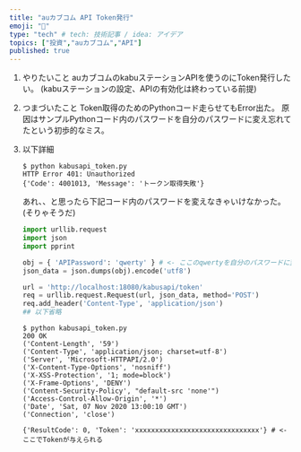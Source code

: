```yaml
---
title: "auカブコム API Token発行"
emoji: "👻"
type: "tech" # tech: 技術記事 / idea: アイデア
topics: ["投資","auカブコム","API"]
published: true
---
```


1. やりたいこと
auカブコムのkabuステーションAPIを使うのにToken発行したい。
(kabuステーションの設定、APIの有効化は終わっている前提)

1. つまづいたこと
    Token取得のためのPythonコード走らせてもError出た。
    原因はサンプルPythonコード内のパスワードを自分のパスワードに変え忘れてたという初歩的なミス。

1. 以下詳細

    ```bash: Token取得
    $ python kabusapi_token.py
    HTTP Error 401: Unauthorized
    {'Code': 4001013, 'Message': 'トークン取得失敗'}
    ```

    あれ、、と思ったら下記コード内のパスワードを変えなきゃいけなかった。(そりゃそうだ)

    ```python:kabusapi_token.py
    import urllib.request
    import json
    import pprint

    obj = { 'APIPassword': 'qwerty' } # <- ここのqwertyを自分のパスワードに変える。kabuステーション上でのAPI設定時に決めたヤツ
    json_data = json.dumps(obj).encode('utf8')

    url = 'http://localhost:18080/kabusapi/token'
    req = urllib.request.Request(url, json_data, method='POST')
    req.add_header('Content-Type', 'application/json')
    ## 以下省略
    ```

    ```bash:Token取得再チャレンジ
    $ python kabusapi_token.py
    200 OK
    ('Content-Length', '59')
    ('Content-Type', 'application/json; charset=utf-8')
    ('Server', 'Microsoft-HTTPAPI/2.0')
    ('X-Content-Type-Options', 'nosniff')
    ('X-XSS-Protection', '1; mode=block')
    ('X-Frame-Options', 'DENY')
    ('Content-Security-Policy', "default-src 'none'")
    ('Access-Control-Allow-Origin', '*')
    ('Date', 'Sat, 07 Nov 2020 13:00:10 GMT')
    ('Connection', 'close')

    {'ResultCode': 0, 'Token': 'xxxxxxxxxxxxxxxxxxxxxxxxxxxxxxx'} # <- ここでTokenが与えられる
    ```
